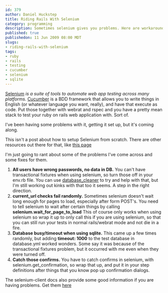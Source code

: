 ```yaml
--- 
id: 379
author: Daniel Huckstep
title: Riding Rails With Selenium
category: programming
description: Sometimes selenium gives you problems. Here are workarounds for some of them.
published: true
publishedon: 11 Jun 2009 08:00 MDT
slugs: 
- riding-rails-with-selenium
tags: 
- ruby
- rails
- testing
- cucumber
- selenium
- sqlite
---
```

[Selenium](http://seleniumhq.org/) *is a suite of tools to automate web
app testing across many platforms.* [Cucumber](http://cukes.info/) is a
BDD framework that allows you to write things in English (or whatever
language you want, really), and have that execute as code. Put those
together with webrat and rspec and you have a pretty mean stack to test
your ruby on rails web application with. Sort of.

I've been having some problems with it, getting it set up, but it's
coming along.

This isn't a post about how to setup Selenium from scratch. There are
other resources out there for that, like [this
page](http://wiki.github.com/aslakhellesoy/cucumber/setting-up-selenium)

I'm just going to rant about some of the problems I've come across and
some fixes for them.

1.  **All users have wrong passwords, no data in DB.** You can't have
    transactional fixtures when using selenium, so turn those off in
    your env.rb file. You can use
    [database\_cleaner](https://github.com/bmabey/database_cleaner/tree)
    to try and help with that, but I'm still working out kinks with that
    too it seems. A step in the right direction.
2.  **current\_url checks fail randomly.** Sometimes selenium doesn't
    wait long enough for pages to load, especially after form POST's.
    You need to tell selenium to wait after certain things by calling
    **selenium.wait\_for\_page\_to\_load** This of course only works
    when using selenium so wrap it up to only call this if you are using
    selenium, so that you can still run your tests in normal
    rails/webrat mode and not die in a fire.
3.  **Database busy/timeout when using sqlite.** This came up a few
    times randomly, but adding **timeout: 1000** to the test database in
    database.yml worked wonders. Some say it was because of the
    transactional fixtures problem, but it occurred with me even when
    they were turned off.
4.  **Catch those confirms.** You have to catch confirms in selenium,
    with selenium.get\_confirmation, so wrap that up, and put it in your
    step definitions after things that you know pop up confirmation
    dialogs.

The selenium-client docs also provide some good information if you are
having problems. Get them [here](http://selenium-client.rubyforge.org/)
